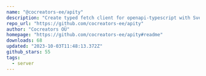 ```yaml
---
name: "@cocreators-ee/apity"
description: "Create typed fetch client for openapi-typescript with Svelte support."
repo_url: "https://github.com/cocreators-ee/apity"
author: "Cocreators OÜ"
homepage: "https://github.com/cocreators-ee/apity#readme"
downloads: 68
updated: "2023-10-03T11:48:13.372Z"
github_stars: 55
tags: 
  - server
---
```

